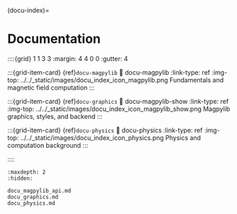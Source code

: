 (docu-index)=

# Documentation

::::{grid} 1 1 3 3
:margin: 4 4 0 0
:gutter: 4

:::{grid-item-card} {ref}`docu-magpylib`
:link: docu-magpylib
:link-type: ref
:img-top: ../../_static/images/docu_index_icon_magpylib.png
Fundamentals and magnetic field computation
:::

:::{grid-item-card} {ref}`docu-graphics`
:link: docu-magpylib-show
:link-type: ref
:img-top: ../../_static/images/docu_index_icon_magpylib_show.png
Magpylib graphics, styles, and backend
:::

:::{grid-item-card} {ref}`docu-physics`
:link: docu-physics
:link-type: ref
:img-top: ../../_static/images/docu_index_icon_physics.png
Physics and computation background
:::

::::

```{toctree}
:maxdepth: 2
:hidden:

docu_magpylib_api.md
docu_graphics.md
docu_physics.md
```